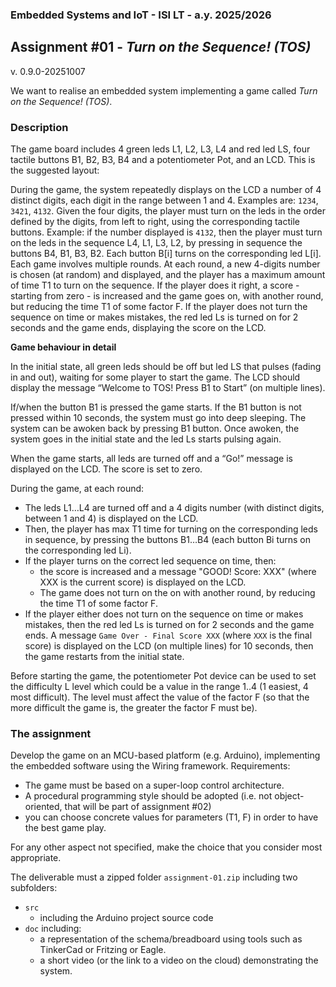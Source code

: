 ### Embedded Systems and IoT  - ISI LT - a.y. 2025/2026

## Assignment #01 - *Turn on the Sequence! (TOS)* 

v. 0.9.0-20251007
 
We want to realise an embedded system implementing a game called *Turn on the Sequence! (TOS)*. 

### Description 

The game board includes 4 green leds L1, L2, L3, L4 and red led LS, four tactile buttons B1, B2, B3, B4 and a potentiometer Pot, and an LCD. This is the suggested  layout:




During the game, the system repeatedly displays on the LCD a number of 4 distinct digits, each digit in the range between 1 and 4. Examples are: `1234`, `3421`, `4132`. Given the four digits, the player must turn on the leds in the order defined by the digits, from left to right, using the corresponding tactile buttons. Example: if the number displayed is `4132`, then the player must turn on the leds in the sequence L4, L1, L3, L2, by pressing in sequence the buttons B4, B1, B3, B2. Each button B[i] turns on the corresponding led L[i]. Each game involves multiple rounds. At each round, a new 4-digits number is chosen (at random) and displayed, and the player has a maximum amount of time T1 to turn on the sequence. If the player does it right, a score - starting from zero - is increased and the game goes on, with another round, but  reducing the time T1 of some factor F.  If the player does not turn the sequence on time or makes mistakes, the red led Ls is turned on for 2 seconds and the game ends, displaying the score on the LCD. 

**Game behaviour in detail**

In the initial state, all green leds should be off but led LS that pulses (fading in and out), waiting for some player to start the game. The LCD should display the message   “Welcome to TOS! Press B1 to Start” (on multiple lines).

If/when the button B1 is pressed the game starts.  If the B1 button is not pressed within 10 seconds, the system must go into deep sleeping. The system can be awoken back  by pressing B1 button. Once awoken, the system goes in the initial state and the led Ls starts pulsing again. 

When the game starts, all leds are turned off and a “Go!” message is displayed on the LCD. The score is set to zero.

During the game, at each round:
- The leds L1…L4 are turned off and a 4 digits number (with distinct digits, between 1 and 4) is displayed on the LCD.
- Then, the player has max T1 time for turning on the corresponding leds in sequence, by pressing the buttons B1…B4 (each button Bi turns on the corresponding led Li).
- If the player turns on the correct led sequence on time, then:
  - the score is increased and a message "GOOD! Score: XXX" (where XXX is the current score) is displayed on the LCD. 
  - The game does not turn on the on with another round, by reducing the time T1 of some factor F.  
- If the player either does not turn on the sequence on time or makes mistakes, then the red led Ls  is turned on for 2 seconds and the game ends. A message `Game Over - Final Score XXX` (where `XXX` is the final score) is displayed on the LCD (on multiple lines) for 10 seconds, then the game restarts from the initial state.

Before starting the game, the potentiometer Pot device can be used to set the difficulty L level  which could be a value in the range 1..4 (1 easiest, 4 most difficult). The level must affect the value of the factor F (so that the more difficult the game is, the greater the factor F must be). 



### The assignment

Develop the game on an MCU-based platform (e.g. Arduino), implementing the embedded software using the Wiring framework. Requirements:
- The game must be based on a super-loop control architecture.
- A procedural programming style should be adopted  (i.e. not object-oriented, that will be part of assignment #02) 
- you can choose concrete values for parameters (T1, F) in order to have the best game play. 

For any other aspect not specified, make the choice that you consider most appropriate.

The deliverable must a zipped folder `assignment-01.zip` including two subfolders:
- `src` 
  - including the Arduino project source code
- `doc` including:
  - a representation of the schema/breadboard using tools such as   TinkerCad or Fritzing or Eagle. 
  - a short video (or the link to a video on the cloud) demonstrating the system.


